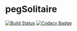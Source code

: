 # pegSolitaire
[![Build Status](https://travis-ci.org/victormafra/pegSolitaire.svg?branch=master)](https://travis-ci.org/victormafra/pegSolitaire)
[![Codacy Badge](https://api.codacy.com/project/badge/Grade/86589569e3354db79bb6a8769e3e8e72)](https://www.codacy.com/app/victormafra/pegSolitaire?utm_source=github.com&amp;utm_medium=referral&amp;utm_content=victormafra/pegSolitaire&amp;utm_campaign=Badge_Grade)
